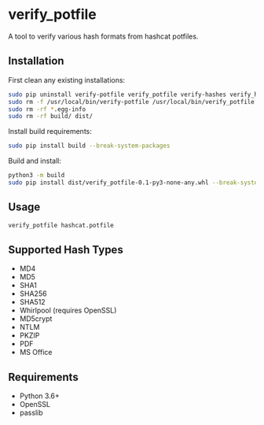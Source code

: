 # verify_potfile

A tool to verify various hash formats from hashcat potfiles.

## Installation

First clean any existing installations:
```bash
sudo pip uninstall verify-potfile verify_potfile verify-hashes verify_hashes -y --break-system-packages
sudo rm -f /usr/local/bin/verify-potfile /usr/local/bin/verify_potfile
sudo rm -rf *.egg-info
sudo rm -rf build/ dist/
```

Install build requirements:
```bash
sudo pip install build --break-system-packages
```

Build and install:
```bash
python3 -m build
sudo pip install dist/verify_potfile-0.1-py3-none-any.whl --break-system-packages
```

## Usage

```bash
verify_potfile hashcat.potfile
```

## Supported Hash Types

- MD4
- MD5
- SHA1
- SHA256
- SHA512
- Whirlpool (requires OpenSSL)
- MD5crypt
- NTLM
- PKZIP
- PDF
- MS Office

## Requirements

- Python 3.6+
- OpenSSL
- passlib

